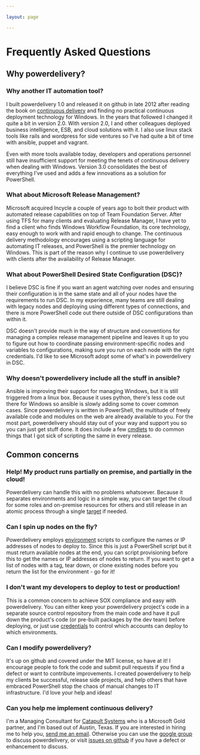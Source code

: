 ```yaml
---

layout: page

---
```


# Frequently Asked Questions

## Why powerdelivery?

### Why another IT automation tool?

I built powerdelivery 1.0 and released it on github in late 2012 after reading the book on [continuous delivery](https://www.thoughtworks.com/continuous-delivery) and finding no practical continuous deployment technology for Windows. In the years that followed I changed it quite a bit in version 2.0. With version 2.0, I and other colleagues deployed business intelligence, ESB, and cloud solutions with it. I also use linux stack tools like rails and wordpress for side ventures so I've had quite a bit of time with ansible, puppet and vagrant. 

Even with more tools available today, developers and operations personnel still have insufficient support for meeting the tenets of continuous delivery when dealing with Windows. Version 3.0 consolidates the best of everything I've used and adds a few innovations as a solution for PowerShell.

### What about Microsoft Release Management?

Microsoft acquired Incycle a couple of years ago to bolt their product with automated release capabilities on top of Team Foundation Server. After using TFS for many clients and evaluating Release Manager, I have yet to find a client who finds Windows Workflow Foundation, its core technology, easy enough to work with and rapid enough to change. The continuous delivery methodology encourages using a scripting language for automating IT releases, and PowerShell is the premier technology on Windows. This is part of the reason why I continue to use powerdelivery with clients after the availability of Release Manager.

### What about PowerShell Desired State Configuration (DSC)?

I believe DSC is fine if you want an agent watching over nodes and ensuring their configuration is in the same state and all of your nodes have the requirements to run DSC. In my experience, many teams are still dealing with legacy nodes and deploying using different types of connections, and there is more PowerShell code out there outside of DSC configurations than within it. 

DSC doesn't provide much in the way of structure and conventions for managing a complex release management pipeline and leaves it up to you to figure out how to coordinate passing environment-specific nodes and variables to configurations, making sure you run on each node with the right credentials. I'd like to see Microsoft adopt some of what's in powerdelivery in DSC.

### Why doesn't powerdelivery include all the stuff in ansible?

Ansible is improving their support for managing Windows, but it is still triggered from a linux box. Because it uses python, there's less code out there for Windows so ansible is slowly adding some to cover common cases. Since powerdelivery is written in PowerShell, the multitude of freely available code and modules on the web are already available to you. For the most part, powerdelivery should stay out of your way and support you so you can just get stuff done. It does include a few [cmdlets](reference.html#cmdlets) to do common things that I got sick of scripting the same in every release.

## Common concerns

### Help! My product runs partially on premise, and partially in the cloud!

Powerdelivery can handle this with no problems whatsoever. Because it separates environments and logic in a simple way, you can target the cloud for some roles and on-premise resources for others and still release in an atomic process through a single [target](targets.html) if needed.

### Can I spin up nodes on the fly?

Powerdelivery employs [environment](environments.html) scripts to configure the names or IP addresses of nodes to deploy to. Since this is just a PowerShell script but it must return available nodes at the end, you can script provisioning before this to get the names or IP addresses of nodes to return. If you want to get a list of nodes with a tag, tear down, or clone existing nodes before you return the list for the environment - go for it!

### I don't want my developers to deploy to test or production!

This is a common concern to achieve SOX compliance and easy with powerdelivery. You can either keep your powerdelivery project's code in a separate source control repository from the main code and have it pull down the product's code (or pre-built packages by the dev team) before deploying, or just use [credentials](credentials.html) to control which accounts can deploy to which environments.

### Can I modify powerdelivery?

It's up on github and covered under the MIT license, so have at it! I encourage people to fork the code and submit pull requests if you find a defect or want to contribute improvements. I created powerdelivery to help my clients be successful, release side projects, and help others that have embraced PowerShell stop the chaos of manual changes to IT infrastructure. I'd love your help and ideas!

### Can you help me implement continuous delivery?

I'm a Managing Consultant for [Catapult Systems](http://www.catapultsystems.com) who is a Microsoft Gold partner, and I'm based out of Austin, Texas. If you are interested in hiring me to help you, [send me an email](mailto:jayme.edwards@catapultsystems.com). Otherwise you can use the [google group](https://groups.google.com/forum/#!forum/powerdelivery) to discuss powerdelivery, or visit [issues on github](https://github.com/eavonius/powerdelivery/issues) if you have a defect or enhancement to discuss.